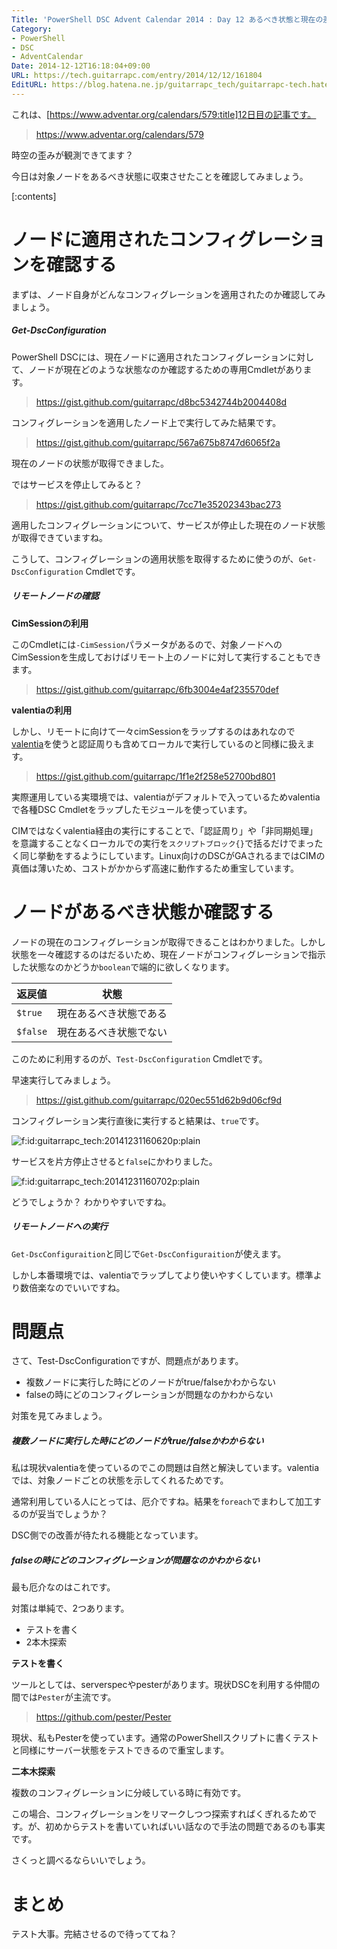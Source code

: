 ```yaml
---
Title: 'PowerShell DSC Advent Calendar 2014 : Day 12 あるべき状態と現在の差異を確認する'
Category:
- PowerShell
- DSC
- AdventCalendar
Date: 2014-12-12T16:18:04+09:00
URL: https://tech.guitarrapc.com/entry/2014/12/12/161804
EditURL: https://blog.hatena.ne.jp/guitarrapc_tech/guitarrapc-tech.hatenablog.com/atom/entry/8454420450076387018
---
```


これは、[https://www.adventar.org/calendars/579:title]12日目の記事です。

> https://www.adventar.org/calendars/579

時空の歪みが観測できてます？

今日は対象ノードをあるべき状態に収束させたことを確認してみましょう。

[:contents]

# ノードに適用されたコンフィグレーションを確認する

まずは、ノード自身がどんなコンフィグレーションを適用されたのか確認してみましょう。

##### Get-DscConfiguration

PowerShell DSCには、現在ノードに適用されたコンフィグレーションに対して、ノードが現在どのような状態なのか確認するための専用Cmdletがあります。

> https://gist.github.com/guitarrapc/d8bc5342744b2004408d

コンフィグレーションを適用したノード上で実行してみた結果です。

> https://gist.github.com/guitarrapc/567a675b8747d6065f2a

現在のノードの状態が取得できました。

ではサービスを停止してみると？

> https://gist.github.com/guitarrapc/7cc71e35202343bac273

適用したコンフィグレーションについて、サービスが停止した現在のノード状態が取得できていますね。

こうして、コンフィグレーションの適用状態を取得するために使うのが、`Get-DscConfiguration` Cmdletです。


##### リモートノードの確認

**CimSessionの利用**

このCmdletには`-CimSession`パラメータがあるので、対象ノードへのCimSessionを生成しておけばリモート上のノードに対して実行することもできます。

> https://gist.github.com/guitarrapc/6fb3004e4af235570def

**valentiaの利用**

しかし、リモートに向けて一々cimSessionをラップするのはあれなので[valentia](https://github.com/guitarrapc/valentia)を使うと認証周りも含めてローカルで実行しているのと同様に扱えます。

> https://gist.github.com/guitarrapc/1f1e2f258e52700bd801

実際運用している実環境では、valentiaがデフォルトで入っているためvalentiaで各種DSC Cmdletをラップしたモジュールを使っています。

CIMではなくvalentia経由の実行にすることで、「認証周り」や「非同期処理」を意識することなくローカルでの実行を`スクリプトブロック{}`で括るだけでまったく同じ挙動をするようにしています。Linux向けのDSCがGAされるまではCIMの真価は薄いため、コストがかからず高速に動作するため重宝しています。

# ノードがあるべき状態か確認する

ノードの現在のコンフィグレーションが取得できることはわかりました。しかし状態を一々確認するのはだるいため、現在ノードがコンフィグレーションで指示した状態なのかどうか`boolean`で端的に欲しくなります。

返戻値|状態
----|----
`$true`|現在あるべき状態である
`$false`|現在あるべき状態でない

このために利用するのが、`Test-DscConfiguration` Cmdletです。

早速実行してみましょう。

> https://gist.github.com/guitarrapc/020ec551d62b9d06cf9d

コンフィグレーション実行直後に実行すると結果は、`true`です。

<p><span itemscope itemtype="https://schema.org/Photograph"><img src="https://cdn-ak.f.st-hatena.com/images/fotolife/g/guitarrapc_tech/20141231/20141231160620.png" alt="f:id:guitarrapc_tech:20141231160620p:plain" title="f:id:guitarrapc_tech:20141231160620p:plain" class="hatena-fotolife" itemprop="image"></span></p>

サービスを片方停止させると`false`にかわりました。

<p><span itemscope itemtype="https://schema.org/Photograph"><img src="https://cdn-ak.f.st-hatena.com/images/fotolife/g/guitarrapc_tech/20141231/20141231160702.png" alt="f:id:guitarrapc_tech:20141231160702p:plain" title="f:id:guitarrapc_tech:20141231160702p:plain" class="hatena-fotolife" itemprop="image"></span></p>

どうでしょうか？ わかりやすいですね。

##### リモートノードへの実行

`Get-DscConfiguraition`と同じで`Get-DscConfiguraition`が使えます。

しかし本番環境では、valentiaでラップしてより使いやすくしています。標準より数倍楽なのでいいですね。

# 問題点

さて、Test-DscConfigurationですが、問題点があります。

- 複数ノードに実行した時にどのノードがtrue/falseかわからない
- falseの時にどのコンフィグレーションが問題なのかわからない

対策を見てみましょう。

##### 複数ノードに実行した時にどのノードがtrue/falseかわからない

私は現状valentiaを使っているのでこの問題は自然と解決しています。valentiaでは、対象ノードごとの状態を示してくれるためです。

通常利用している人にとっては、厄介ですね。結果を`foreach`でまわして加工するのが妥当でしょうか？

DSC側での改善が待たれる機能となっています。

##### falseの時にどのコンフィグレーションが問題なのかわからない

最も厄介なのはこれです。

対策は単純で、2つあります。

- テストを書く
- 2本木探索

**テストを書く**

ツールとしては、serverspecやpesterがあります。現状DSCを利用する仲間の間では`Pester`が主流です。

> https://github.com/pester/Pester

現状、私もPesterを使っています。通常のPowerShellスクリプトに書くテストと同様にサーバー状態をテストできるので重宝します。


**二本木探索**

複数のコンフィグレーションに分岐している時に有効です。

この場合、コンフィグレーションをリマークしつつ探索すればくぎれるためです。が、初めからテストを書いていればいい話なので手法の問題であるのも事実です。

さくっと調べるならいいでしょう。

# まとめ

テスト大事。完結させるので待っててね？
